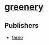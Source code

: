 # [greenery](https://pypi.org/project/greenery)



## Publishers
- [ferno](https://pypi.org/user/ferno)

